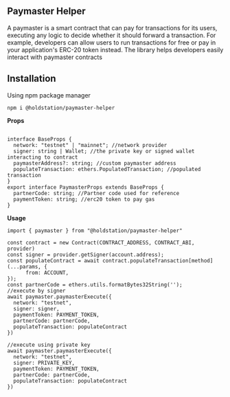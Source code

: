 ## Paymaster Helper

A paymaster is a smart contract that can pay for transactions for its users, executing any logic to decide whether it should forward a transaction. For example, developers can allow users to run transactions for free or pay in your application's ERC-20 token instead. The library helps developers easily interact with paymaster contracts

## Installation

Using npm package manager

```
npm i @holdstation/paymaster-helper

```

**Props**

```

interface BaseProps {
  network: "testnet" | "mainnet"; //network provider
  signer: string | Wallet; //the private key or signed wallet interacting to contract
  paymasterAddress?: string; //custom paymaster address
  populateTransaction: ethers.PopulatedTransaction; //populated transaction
}
export interface PaymasterProps extends BaseProps {
  partnerCode: string; //Partner code used for reference
  paymentToken: string; //erc20 token to pay gas
}

```

**Usage**

```
import { paymaster } from "@holdstation/paymaster-helper"

const contract = new Contract(CONTRACT_ADDRESS, CONTRACT_ABI, provider)
const signer = provider.getSigner(account.address);
const populateContract = await contract.populateTransaction[method](...params, {
      from: ACCOUNT,
});
const partnerCode = ethers.utils.formatBytes32String('');
//execute by signer
await paymaster.paymasterExecute({
  network: "testnet",
  signer: signer,
  paymentToken: PAYMENT_TOKEN,
  partnerCode: partnerCode,
  populateTransaction: populateContract
})

//execute using private key
await paymaster.paymasterExecute({
  network: "testnet",
  signer: PRIVATE_KEY,
  paymentToken: PAYMENT_TOKEN,
  partnerCode: partnerCode,
  populateTransaction: populateContract
})
```
